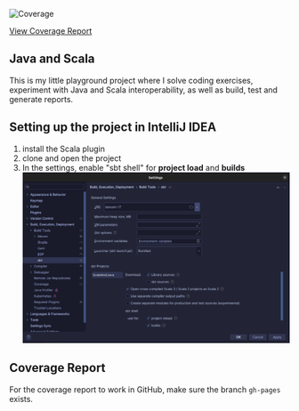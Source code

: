 ![Coverage](https://epic-64.github.io/java-and-scala/coverage/coverage-badge.svg)

[View Coverage Report](https://epic-64.github.io/java-and-scala/coverage/index.html)

## Java and Scala
This is my little playground project where I solve coding exercises,
experiment with Java and Scala interoperability, as well as build, test and generate reports.

## Setting up the project in IntelliJ IDEA
1. install the Scala plugin
2. clone and open the project
3. In the settings, enable "sbt shell" for **project load** and **builds**
![Screenshot from 2024-11-04 11-58-30.png](docs/images/sbt-usage.png)

## Coverage Report
For the coverage report to work in GitHub, make sure the branch `gh-pages` exists.
